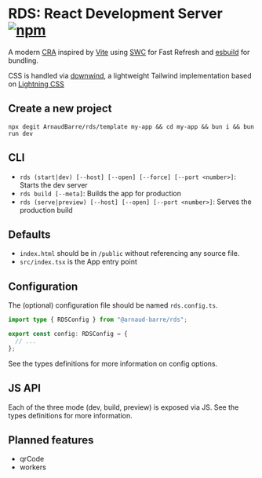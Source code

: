 # RDS: React Development Server [![npm](https://img.shields.io/npm/v/@arnaud-barre/rds)](https://www.npmjs.com/package/@arnaud-barre/rds)

A modern [CRA](https://github.com/facebook/create-react-app) inspired by [Vite](https://vitejs.dev/) using [SWC](https://swc.rs/) for Fast Refresh and [esbuild](https://esbuild.github.io/) for bundling.

CSS is handled via [downwind](https://github.com/ArnaudBarre/downwind), a lightweight Tailwind implementation based on [Lightning CSS](https://lightningcss.dev/)

## Create a new project

`npx degit ArnaudBarre/rds/template my-app && cd my-app && bun i && bun run dev`

## CLI

- `rds (start|dev) [--host] [--open] [--force] [--port <number>]`: Starts the dev server
- `rds build [--meta]`: Builds the app for production
- `rds (serve|preview) [--host] [--open] [--port <number>]`: Serves the production build

## Defaults

- `index.html` should be in `/public` without referencing any source file.
- `src/index.tsx` is the App entry point

## Configuration

The (optional) configuration file should be named `rds.config.ts`.

```ts
import type { RDSConfig } from "@arnaud-barre/rds";

export const config: RDSConfig = {
  // ...
};
```

See the types definitions for more information on config options.

## JS API

Each of the three mode (dev, build, preview) is exposed via JS. See the types definitions for more information.

## Planned features

- qrCode
- workers
